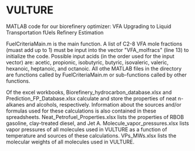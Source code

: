 # VULTURE
MATLAB code for our biorefinery optimizer: VFA Upgrading to Liquid Transportation fUels Refinery Estimation

FuelCriteriaMain.m is the main function. A list of C2-8 VFA mole fractions (muast add up to 1) must be input into the vector "VFA_molfracs" (line 13) to initialize the code. Possible input acids (in the order used for the input vector) are: acetic, propionic, isobutyric, butyric, isovaleric, valeric, hexanoic, heptanoic, and octanoic. All othe MATLAB files in the directory are functions called by FuelCriteriaMain.m or sub-functions called by other functions.

Of the excel workbooks, Biorefinery_hydrocarbon_database.xlsx and Prediction_FP_Database.xlsx calculate and store the properties of neat n-alkanes and alcohols, respectively. Information about the sources and/or formulas used for these calculations is also contained in these spreadsheets. Neat_Petrofuel_Properties.xlsx lists the properties of RBOB gasoline, clay-treated diesel, and Jet A. Molecule_vapor_pressures.xlsx lists vapor pressures of all molecules used in VULTURE as a function of temperature and sources of these calculations. VPs_MWs.xlsx lists the molecular weights of all molecules used in VULTURE.
